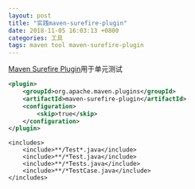 ```yaml
---
layout: post
title: "实践maven-surefire-plugin"
date: 2018-11-05 16:03:13 +0800
categories: 工具
tags: maven tool maven-surefire-plugin
---
```

[Maven Surefire Plugin](http://maven.apache.org/plugins/maven-surefire-plugin/)用于单元测试

```xml
<plugin>
	<groupId>org.apache.maven.plugins</groupId>
	<artifactId>maven-surefire-plugin</artifactId>
	<configuration>
		<skip>true</skip>
	</configuration>
</plugin>
```



```
<includes>
    <include>**/Test*.java</include>
    <include>**/*Test.java</include>
    <include>**/*Tests.java</include>
    <include>**/*TestCase.java</include>
</includes>
```
